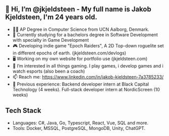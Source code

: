 ## 👋 Hi, I’m @jkjeldsteen - My full name is Jakob Kjeldsteen, I'm 24 years old.
- 🧑‍🏫 AP Degree in Computer Science from UCN Aalborg, Denmark.
- 🚀 Currently studying for a bachelors degree in Software Development with specialty in Game Development
- 🎮 Developing indie game "Epoch Raiders", A 2D Top-down roguelite set in different epochs of earth. (jkjeldsteen.com/devlogs)
- 🖥️ Working on my own website for portfolio use (jkjeldsteen.com)
- 👀 I’m interested in all things gaming. I play games, i develop games and i watch esports (also been a coach)
- 📫 Reach me: https://www.linkedin.com/in/jakob-kjeldsteen-7a3785233/
- 🤵 Previous experience: Backend developer intern at Black Capital Technology (4 weeks). Full-stack developer intern at NordicScreen (10 weeks)

## Tech Stack
- Languages: C#, Java, Go, Typescript, React, Vue, SQL and more.
- Tools: Docker, MSSQL, PostgreSQL, MongoDB, Unity, ChatGPT.
<!---
jkjeldsteen/jkjeldsteen is a ✨ special ✨ repository because its `README.md` (this file) appears on your GitHub profile.
You can click the Preview link to take a look at your changes.
--->
